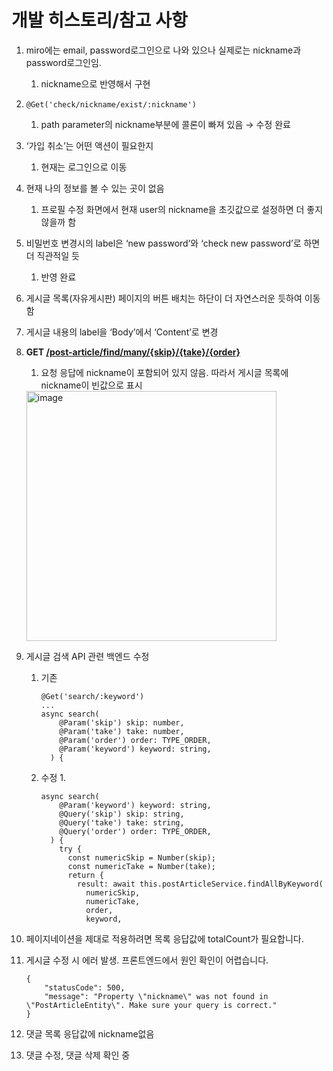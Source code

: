 # 개발 히스토리/참고 사항

1. miro에는 email, password로그인으로 나와 있으나 실제로는 nickname과 password로그인임.
    1. nickname으로 반영해서 구현
2. `@Get('check/nickname/exist/:nickname')`
    1. path parameter의 nickname부분에 콜론이 빠져 있음 → 수정 완료
3. ‘가입 취소’는 어떤 액션이 필요한지
    1. 현재는 로그인으로 이동
4. 현재 나의 정보를 볼 수 있는 곳이 없음
    1. 프로필 수정 화면에서 현재 user의 nickname을 초깃값으로 설정하면 더 좋지 않을까 함
5. 비밀번호 변경시의 label은 ‘new password’와 ‘check new password’로 하면 더 직관적일 듯
    1. 반영 완료
6. 게시글 목록(자유게시판) 페이지의 버튼 배치는 하단이 더 자연스러운 듯하여 이동함
7. 게시글 내용의 label을 ‘Body’에서 ‘Content’로 변경 
8. **GET [/post-article/find/many/{skip}/{take}/{order}](http://localhost:5500/api-docs/#/%EC%BB%A4%EB%AE%A4%EB%8B%88%ED%8B%B0%20%EA%B8%80%20API/PostArticleController_findAll)**
    1. 요청 응답에 nickname이 포함되어 있지 않음. 따라서 게시글 목록에 nickname이 빈값으로 표시
  
    
     <img width="400" alt="image" src="https://github.com/user-attachments/assets/d76c64c4-587a-405d-8f1b-edb173b007e0" />

    
9. 게시글 검색 API 관련 백엔드 수정
    1. 기존
        
        ```tsx
        @Get('search/:keyword')
        ...
        async search(
            @Param('skip') skip: number,
            @Param('take') take: number,
            @Param('order') order: TYPE_ORDER,
            @Param('keyword') keyword: string,
          ) {
        ```
        
    2. 수정
        1.  
        
        ```
        async search(
            @Param('keyword') keyword: string,
            @Query('skip') skip: string,
            @Query('take') take: string,
            @Query('order') order: TYPE_ORDER,
          ) {
            try {
              const numericSkip = Number(skip);
              const numericTake = Number(take);
              return {
                result: await this.postArticleService.findAllByKeyword(
                  numericSkip,
                  numericTake,
                  order,
                  keyword,
        ```
        
10. 페이지네이션을 제대로 적용하려면 목록 응답값에 totalCount가 필요합니다.
11. 게시글 수정 시 에러 발생. 프론트엔드에서 원인 확인이 어렵습니다.
    
    ```tsx
    {
        "statusCode": 500,
        "message": "Property \"nickname\" was not found in \"PostArticleEntity\". Make sure your query is correct."
    }
    ```
    
12. 댓글 목록 응답값에 nickname없음
13. 댓글 수정, 댓글 삭제 확인 중
